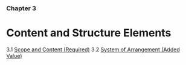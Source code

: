 ### Chapter 3 

# Content and Structure Elements

3.1   [Scope and Content (Required)](#scope-and-content-required)
3.2   [System of Arrangement (Added Value)](#system-of-arrangement-added-value)

